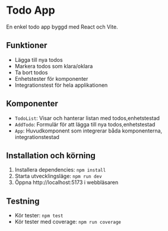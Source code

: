 # Todo App

En enkel todo app byggd med React och Vite.

## Funktioner

- Lägga till nya todos
- Markera todos som klara/oklara
- Ta bort todos
- Enhetstester för komponenter
- Integrationstest för hela applikationen

## Komponenter

- `TodoList`: Visar och hanterar listan med todos,enhetstestad
- `AddTodo`: Formulär för att lägga till nya todos,enhetstestad
- `App`: Huvudkomponent som integrerar båda komponenterna, integrationstestad

## Installation och körning

1. Installera dependencies: `npm install`
2. Starta utvecklingsläge: `npm run dev`
3. Öppna http://localhost:5173 i webbläsaren

## Testning

- Kör tester: `npm test`
- Kör tester med coverage: `npm run coverage`

